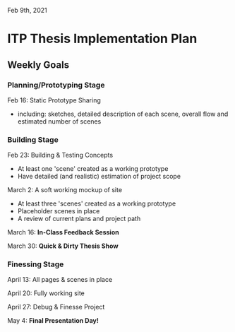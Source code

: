 Feb 9th, 2021

# ITP Thesis Implementation Plan 

## Weekly Goals

### Planning/Prototyping Stage ###
Feb 16: Static Prototype Sharing

* including: sketches, detailed description of each scene, overall flow and estimated number of scenes

### Building Stage ###
Feb 23: Building & Testing Concepts

* At least one 'scene' created as a working prototype
* Have detailed (and realistic) estimation of project scope

March 2: A soft working mockup of site

* At least three 'scenes' created as a working prototype
* Placeholder scenes in place
* A review of current plans and project path

March 16: **In-Class Feedback Session**

March 30: **Quick & Dirty Thesis Show**

### Finessing Stage ###

April 13: All pages & scenes in place

April 20: Fully working site

April 27: Debug & Finesse Project

May 4: **Final Presentation Day!**

